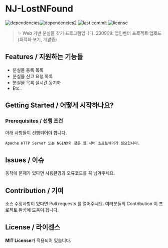 # NJ-LostNFound
![dependencies](https://img.shields.io/badge/javascript-F7DF1E?style=for-the-badge&logo=javascript&logoColor=black)![dependencies2](https://img.shields.io/badge/jquery-0769AD?style=for-the-badge&logo=jquery&logoColor=white)
![last commit](https://img.shields.io/github/last-commit/NellLucas/NJ-LostNFound/main?color=red&style=for-the-badge) ![license](https://img.shields.io/github/license/NellLucas/NJ-LostNFound?style=for-the-badge)
> ✨ Web 기반 분실물 찾기 프로그램입니다.
> 230909: 앱인벤터 프로젝트 업로드(최적화 포기, 개발중)

## Features / 지원하는 기능들
- 분실물 등록 목록
- 분실물 신고 요청 목록
- 분실물 목록 실시간 동기화
- Etc..

## Getting Started / 어떻게 시작하나요?

### Prerequisites / 선행 조건

아래 사항들이 선행되어야 합니다.

```
Apache HTTP Server 또는 NGINX와 같은 웹 서버 소프트웨어가 필요합니다.
```

## Issues / 이슈

동작에 문제가 있다면 사용환경과 오류코드를 꼭 남겨주세요.

## Contribution / 기여

소스 수정사항이 있다면 Pull requests 를 열어주세요.
여러분들의 Contribution 이 프로젝트 완성에 도움이 됩니다.

## License / 라이센스

**MIT License**가 적용되어 있습니다.
